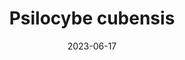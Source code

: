 ---
title: "Psilocybe cubensis"
cc-type: species
create-a-restful-environment:
  - Choose a safe location
date: 2023-06-17
hashtag: "psilocybe-cubensis"
tags:
  - species
  - cultivated
  - psychedelic
  - agaric
  - mushroom
  - psilocybin
---